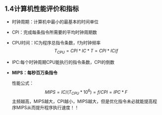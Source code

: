## 1.4计算机性能评价和指标

* 时钟周期：计算机中最小的最基本的时间单位

* CPI：完成每条指令所需要的平均时钟周期数

* CPU时间：IC为程序总指令条数，f为时钟频率
  $$
  T_{CPU}=CPI*IC*T=CPI*IC/f
  $$

* IPC:每个时钟周期CPU能执行的指令条数，CPI的倒数

* **MIPS：每秒百万条指令**

  性能公式：
  $$
  MIPS=IC/(T_{CPU}*10^6)=f/CPI=IPC*F
  $$
  主频越高，MIPS越大，CPI越小，MIPS越大，但是优化指令未必就能提高程序MIPS从而提升程序执行速度！！